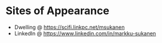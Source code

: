 # Sites of Appearance
* Dwelling @ https://scifi.linkpc.net/msukanen
* LinkedIn @ https://www.linkedin.com/in/markku-sukanen
